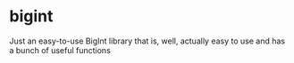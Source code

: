 # bigint
Just an easy-to-use BigInt library that is, well, actually easy to use and has a bunch of useful functions
